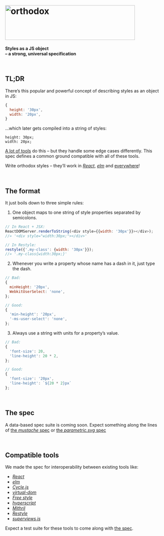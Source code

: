 <h1><img
  alt="orthodox"
  width="420"
  height="112"
  src="https://cdn.rawgit.com/studio-b12/orthodox/4d7afcc/logo.png"
  id="/"
/></h1>

**Styles as a JS object**  
**– a strong, universal specification**




&nbsp;

##                                                                 <a id="/tldr" >TL;DR                                                                      </a>

There’s this popular and powerful concept of describing styles as an object in JS:

```js
{
  height: '30px',
  width: '20px',
}
```

…which later gets compiled into a string of styles:

```
height: 30px;
width: 20px;
```

[A lot of tools](#/tools) do this – but they handle some edge cases differently. This spec defines a common ground compatible with all of these tools.

Write orthodox styles – they’ll work in *[React](https://facebook.github.io/react/)*, [*elm*](http://elm-lang.org/) and [everywhere](#/tools)!




&nbsp;

##                                                               <a id="/format" >The format                                                                 </a>

It just boils down to three simple rules:

1. One object maps to one string of style properties separated by semicolons.

  ```js
  // In React + JSX:
  ReactDOMServer.renderToString(<div style={{width: '30px'}}></div>);
  //» '<div style="width:30px;"></div>'

  // In Restyle:
  restyle({'.my-class': {width: '30px'}});
  //» '.my-class{width:30px;}'
  ```

2. Whenever you write a property whose name has a dash in it, just type the dash.

  ```js
  // Bad:
  {
    minHeight: '20px',
    WebkitUserSelect: 'none',
  };

  // Good:
  {
    'min-height': '20px',
    '-ms-user-select': 'none',
  };
  ```

3. Always use a string with units for a property’s value.

  ```js
  // Bad:
  {
    'font-size': 20,
    'line-height': 20 * 2,
  };

  // Good:
  {
    'font-size': '20px',
    'line-height': `${20 * 2}px`
  };
  ```




&nbsp;

##                                                                 <a id="/spec" >The spec                                                                   </a>

A data-based spec suite is coming soon. Expect something along the lines of [the *mustache* spec](https://github.com/mustache/spec/tree/83b0721610a4e11832e83df19c73ace3289972b9/specs) or [the *parametric.svg* spec](https://github.com/parametric-svg/-/tree/fcd1d5298f58bc5c634ec062d74e4f155c14701d/packages/parametric-svg-spec/specs)




&nbsp;

##                                                                <a id="/tools" >Compatible tools                                                           </a>

We made the spec for interoperability between existing tools like:

* [*React*](https://facebook.github.io/react/)
* [*elm*](http://elm-lang.org/)
* [*Cycle.js*](http://cycle.js.org/)
* [*virtual-dom*](https://github.com/Matt-Esch/virtual-dom)
* [*Free style*](https://github.com/blakeembrey/free-style)
* [*hyperscript*](https://github.com/dominictarr/hyperscript)
* [*Mithril*](http://mithril.js.org/)
* [*Restyle*](https://github.com/WebReflection/restyle)
* [*superviews.js*](https://github.com/davidjamesstone/superviews.js)

Expect a test suite for these tools to come along with [the spec](#/spec).
